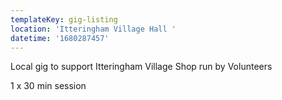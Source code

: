 ```yaml
---
templateKey: gig-listing
location: 'Itteringham Village Hall '
datetime: '1680287457'
---
```

L﻿ocal gig to support Itteringham Village Shop run by Volunteers 

1﻿ x 30 min session